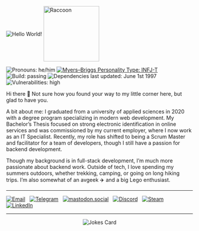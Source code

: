 <div>
    <picture><img src="https://jhaiko.tech/kuvat/oie_cEqh0sjvGOAc.gif" align="center" alt="Hello World!" /></picture>
    <picture><img src="https://media.giphy.com/media/oehyAgfgidCgg/source.gif" width="150" align="center" alt="Raccoon" /></picture>
</div>

<p>
    <picture><img src="https://img.shields.io/static/v1?label=Pronouns&message=he%2Fhim&style=plastic&cacheSeconds=7200" alt="Pronouns: he/him" /></picture>
    <a href="https://www.16personalities.com/infj-personality"><img src="https://img.shields.io/static/v1?label=Myers-Briggs%20Personality%20Type&message=INFJ-T&style=plastic&cacheSeconds=7200" alt="Myers–Briggs Personality Type: INFJ-T" /></a>
    <br />
    <picture><img src="https://img.shields.io/static/v1?label=Build&message=passing&style=plastic&cacheSeconds=7200&color=success" alt="Build: passing" /></picture>
    <picture><img src="https://img.shields.io/static/v1?label=Dependencies%20last%20updated&message=June%201st%201997&style=plastic&cacheSeconds=7200" alt="Dependencies last updated: June 1st 1997" /></picture>
    <br />
    <picture><img src="https://img.shields.io/static/v1?label=Vulnerabilities&message=high&style=plastic&cacheSeconds=7200&color=red" alt="Vulnerabilities: high" /></picture>
</p>

Hi there 👋 Not sure how you found your way to my little corner here, but glad to have you.

A bit about me: I graduated from a university of applied sciences in 2020 with a degree program specializing in modern web development. My Bachelor’s Thesis focused on strong electronic identification in online services and was commissioned by my current employer, where I now work as an IT Specialist. Recently, my role has shifted to being a Scrum Master and facilitator for a team of developers, though I still have a passion for backend development.

Though my background is in full-stack development, I’m much more passionate about backend work. Outside of tech, I love spending my summers outdoors, whether trekking, camping, or going on long hiking trips. I’m also somewhat of an avgeek ✈️ and a big Lego enthusiast.

- - - -
<a align="left" href="mailto:hello@jhaiko.tech"><img src="https://img.shields.io/static/v1?label=&message=hello@jhaiko.tech&color=D44638&labelColor=C6C6C6&style=flat&logo=gmail" alt="Email" /></a>
&nbsp;
<a align="left" href="https://t.me/JakeRaccoon"><img src="https://img.shields.io/static/v1?label=&message=JakeRaccoon&color=0088cc&style=flat&logo=telegram" alt="Telegram" /></a>
&nbsp;
<a align="left" href="https://mastodon.social/@jakeRaccoon"><img src="https://img.shields.io/static/v1?label=&message=JRaccoon&color=1f232c&style=flat&logo=Mastodon" alt="mastodon.social" /></a>
&nbsp;
<a align="left" href="https://discordapp.com/users/400220327075905538"><img src="https://img.shields.io/static/v1?label=&message=JRaccoon&color=2C2F33&style=flat&logo=discord" alt="Discord" /></a>
&nbsp;
<a align="left" href="https://steamcommunity.com/id/hiilivety/"><img src="https://img.shields.io/static/v1?label=&message=DisasterMaster&color=1b2838&style=flat&logo=steam" alt="Steam" /></a>
&nbsp;
<a align="left" href="https://www.linkedin.com/in/janihaiko/"><img src="https://img.shields.io/static/v1?label=LinkedIn&message=49&style=social&logo=data%3Aimage%2Fpng%3Bbase64%2CiVBORw0KGgoAAAANSUhEUgAAAEAAAABACAYAAACqaXHeAAADt0lEQVR4Xu2bWchNURiG%2F988TzeKEklyRcgFya8o5IJSUiTKFVHmKbkwz1HKLTIkF1KGQigSN7gQMkuUyJSx8Lw5%2F9927L2%2Bc%2Bxde%2B919qq3M3xrnf297xr2t761T31djZf6GudfVwhQjIAaVyBqCrRGl1lgDOicY41%2B4fszcBicD%2BMRJkA7Kl4CQ3NMPMz1LXy5rNwQJsAuKi3wjHwjnXG8ORvkVi6APr8HHT0VYD%2B8ZroEEPEPnpIXrXNgrEuATqUR4KsGWgi1sDeV8ilQCFCMgD%2BLoK8l0SmgIOMOeAEUOwwuvWZZvMQE0Go6F9wPsG3P%2B0VgDWieURUSEeByaSX9EUFyId9v91mAEZC76iDYAtsT0DODIsQeAd8h1Rb8NMgdwT7VRwG%2BlgSwuCnknGFVSsEeewTI54HgtuH8Xez9UyBoXTIRAY5zlSmOK03DdsjyJCV7IgLI931gCfgYINKsNOz38qq4IIslMQFE7h3QDyoQ6gJGgj5ZZB3wKVEBMs411L1CAGSJvR3%2BzI98c3S%2F1oLyRKpun18cbbQt1zQKlut8uAAeACVpugIFVw1gOFDAVW1JZAQoX7jbceV%2B2IJ7BFXdAFY52gQzUVeoNw%2FcdNTvgW01mFOlEJkX4CCEZoOofUa5JkpvHQOVpu5TE2AjTq40RsAB7JOBttnVlAYqa3dayQ40NQE24eAKBysdxGg7%2FbYa5oG66w2BG6tmVoD%2F5N3UTLlMnQBZUyE1ATbj3PK4LI32e7Br8XSV1AQIPZYK8VRb7cVgOugL3oCjQHeQYNgdRnIiX57MqgBbcWyp4Vwb7KfA6JB66jmt%2BK4Fshv210BxSFRJbQRswyNtnlxFvbzOUWECttPGb7zC3j2vAjzF8V4O5zXH5xsCKEs9IIsCKEmquR1VWmFwhddqdwJMMgRQFKkwOXNTYAceKWUeVSo5lL1B42GGABexj%2FJVgFsQG5RXAXbiuM4L4oyAXAuQxBTItQDWIljJGpBrAaw4oBCAxcF6NCfXI8AKhb0fAdZmyHsBrO2w9wJYGSHvBagkJ%2Bj1IlhNWjwqWsz1XcArAe7RRc8dcb1Ohsu3pI%2F57qGjjVLaYZmgYJNPfLhmbIaGYNcJUlRJJCNk%2BJBpcyEA3RP7cDTTXWw4V4wAawQoL6%2Fjb1%2FLGYiND5IL%2B8uMVuzenirwT2ImTACdyuik1rei26ge8XtkjQDZ1wIdZ7f0RIWX8FDH6omTv4rrr7N6HEUp5g45F0FPsYl46CM6xX%2BHc967sd3%2FDeKONVAQ9%2BZHAAAAAElFTkSuQmCC" alt="LinkedIn" /></a>

- - - -

<p align="center"><picture><img src="https://readme-jokes.vercel.app/api?v=2" alt="Jokes Card" /></picture></p>

